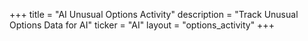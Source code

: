 +++
title = "AI Unusual Options Activity"
description = "Track Unusual Options Data for AI"
ticker = "AI"
layout = "options_activity"
+++

